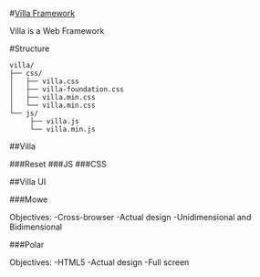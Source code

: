 #[Villa Framework](http://getvilla.org)

Villa is a Web Framework

#Structure

```
villa/
├── css/
│   ├── villa.css
│   ├── villa-foundation.css
│   ├── villa.min.css
│   └── villa.min.css
└── js/
     ├── villa.js
     └── villa.min.js
```

##Villa

###Reset
###JS
###CSS

##Villa UI

###Mowe

Objectives:
-Cross-browser
-Actual design
-Unidimensional and Bidimensional

###Polar

Objectives:
-HTML5
-Actual design
-Full screen